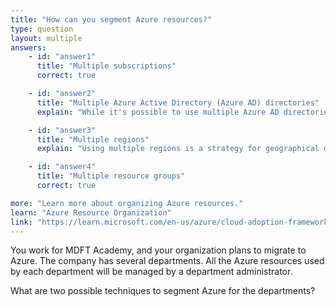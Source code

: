 ```yaml
---
title: "How can you segment Azure resources?"
type: question
layout: multiple
answers:
    - id: "answer1"
      title: "Multiple subscriptions"
      correct: true

    - id: "answer2"
      title: "Multiple Azure Active Directory (Azure AD) directories"
      explain: "While it's possible to use multiple Azure AD directories, this is typically not recommended for departmental segmentation within the same organization as it creates unnecessary complexity and can make central management more difficult."

    - id: "answer3"
      title: "Multiple regions"
      explain: "Using multiple regions is a strategy for geographical distribution and redundancy, not for organizational segmentation. Regions don't provide the access control and billing separation needed for department-level management."

    - id: "answer4"
      title: "Multiple resource groups"
      correct: true

more: "Learn more about organizing Azure resources."
learn: "Azure Resource Organization"
link: "https://learn.microsoft.com/en-us/azure/cloud-adoption-framework/ready/azure-setup-guide/organize-resources#management-levels-and-hierarchy"
---
```


You work for MDFT Academy, and your organization plans to migrate to Azure. The company has several departments. All the Azure resources used by each department will be managed by a department administrator.

What are two possible techniques to segment Azure for the departments?
